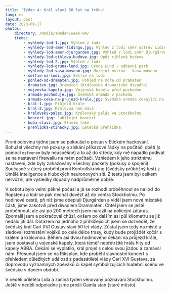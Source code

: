```yaml
---
title: 'Týden 4: Král slaví 50 let na trůnu'
lang: cs
layout: post
date: 2023-09-17
photos:
    directory: /media/sweden/week-04/
    items:
        - vyhledy-lod-1.jpg: Výhled z lodi
        - vyhledy-lod-smer-lidingo.jpg: Výhled z lodi směr ostrov Lidingö
        - vyhledy-lod-smer-djurgarden.jpg: Výhled z lodi směr Djurgården
        - vyhledy-lod-cihlova-budova.jpg: Opět cihlová budova
        - vyhledy-lod-2.jpg: Výhled z lodi
        - vyhledy-lod-gruna-lund.jpg: Gruna Lund - zábavní park
        - vyhledy-lod-vasa-museum.jpg: Muzejní ostrov - Vasa museum
        - selfie-na-lodi.jpg: Selfie na lodi
        - pohled-od-dramaten.jpg: Pohled na moře od Dramaten
        - dramaten.jpg: Dramaten (Královské dramatické divadlo)
        - vojenska-kapela.jpg: Vojenská kapela před pochodem
        - armada-pochoduje.jpg: Švédská armáda v pochodu
        - armada-ceka-na-prujezd-krale.jpg: Švédská armáda čekající na průjezd krále
        - kral-1.jpg: Průjezd krále
        - kral-2.jpg: Královna nám mává
        - kralovsky-palac.jpg: Královský palác ve Stockholmu
        - koncert.jpg: Jubilejní koncert
        - kuba-slavi.jpg: Slavím také
        - prehlidka-stihacky.jpg: Letecká přehlídka
---
```


První polovinu týdne jsem se pokoušel o posun v Etickém hackování. Bohužel všechny mé pokusy o získání příkazové řádky na počítači obětí (s pomocí `msfvenom` byly neúspěšné) a to až do středy, kdy mě napadlo podívat se na nastavení firewallu na mém počítači. Vzhledem k jeho striktnímu nastavení, zde byly zahazovány všechny packety (pokusy o spojení). Současně v úterý proběhl první Kontrollskriving (švédsky průběžný test) z Umělé inteligence a hlubokých neuronových sítí. Z testu jsem byl celkem nervózní, ale výsledky dopadly nadprůměrně dobře.

V sobotu bylo velmi pěkné počasí a já se rozhodl proběhnout se na loď do Ropstenu a lodí se pak nechat dovézt až do centra Stockholmu. Po hodinové cestě, při níž jsme obepluli Djurgården a viděl jsem nové městské části, jsme zakotvili před divadlem Drammaten. Chtěl jsem se ještě proběhnout, ale asi po 200 metrech jsem narazil na policejní zátaras. Zpomalil jsem a pokračoval chůzí, ovšem po dalším asi půl kilometru se již nedalo jíti dál. Dotazem na jednoho z přihlížejících jsem se dozvěděl, že švédský král Carl XVI Gustav slaví 50 let vlády. Zůstal jsem tedy na místě a sledoval rozmístění vojáků po celé délce trasy, kudy bude projíždět kočár s králem a královnou. Během asi dvou hodinového čekání na průjezd krále, jsem postával u vojenské kapely, která téměř nepřetržitě hrála hity od kapely ABBA. Čekání se vyplatilo, král projel s celou svou jízdou a zamával nám. Přesunul jsem se na Riksplan, kde proběhl slavnostní koncert s přehledem důležitých událostí z padesátileté vlády Carl XVI Gustava, za doprovodu významných zpěváků či kapel symbolizujících hudební scénu ve švédsku v daném období.

V neděli přiletěla Lída a začíná týden věnovaný poznávání Stockholmu. Ještě v neděli odpoledne jsme prošli Gamla stan (staré město).
